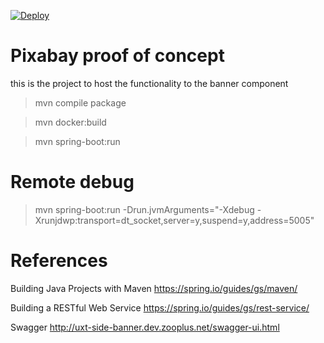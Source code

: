 [![Deploy](https://stash.zooplus.de/projects/CONT/avatar.png?s=96)](https://stash.zooplus.de/projects/CONT/repos/uxt-side-banner/browse)

# Pixabay proof of concept
this is the project to host the functionality to the banner component

> mvn compile package

> mvn docker:build

> mvn spring-boot:run

# Remote debug

> mvn spring-boot:run -Drun.jvmArguments="-Xdebug -Xrunjdwp:transport=dt_socket,server=y,suspend=y,address=5005"

# References

Building Java Projects with Maven
https://spring.io/guides/gs/maven/

Building a RESTful Web Service
https://spring.io/guides/gs/rest-service/

Swagger
http://uxt-side-banner.dev.zooplus.net/swagger-ui.html

